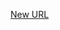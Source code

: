 



[New URL](../file-___home_harshil_Desktop_open-source_palisadoes_talawa_lib_views_after_auth_screens_events_edit_agenda_item_page/)


